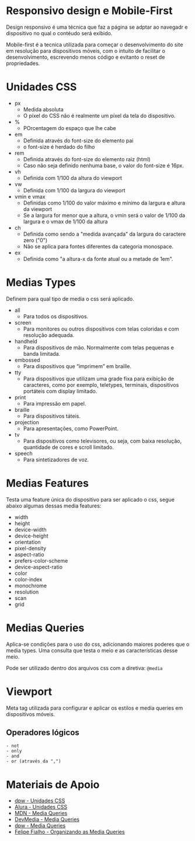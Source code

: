 # Responsivo design e Mobile-First

Design responsivo é uma técnica que faz a página se adptar ao navegadr e dispositivo no qual o contéudo será exibido.

Mobile-first é a tecnica utilizada para começar o desenvolvimento do site em resolução para dispositivos móveis, com o intuito de facilitar o desenvolvimento, escrevendo menos código e evitanto o reset de propriedades.

# Unidades CSS

- px
  - Medida absoluta
  - O píxel do CSS não é realmente um píxel da tela do dispositivo.
- %
  - POrcentagem do espaço que lhe cabe
- em
  - Definida através do font-size do elemento pai
  - o font-size é herdado do filho
- rem
  - Definida através do font-size do elemento raiz (html)
  - Caso não seja definido nenhuma base, o valor do font-size é 16px.
- vh
  - Definida com 1/100 da altura do viewport
- vw
  - Definida com 1/100 da largura do viewport
- vmin e vmax
  - Definidas como 1/100 do valor máximo e mínimo da largura e altura da viewport
  - Se a largura for menor que a altura, o vmin será o valor de 1/100 da largura e o vmax de 1/100 da altura
- ch
  - Definida como sendo a "medida avançada" da largura do caractere zero ("0")
  - Não se aplica para fontes diferentes da categoria monospace.
- ex
  - Definida como "a altura-x da fonte atual ou a metade de 1em".

# Medias Types

Definem para qual tipo de media o css será aplicado.

- all
  - Para todos os dispositivos.
- screen
  - Para monitores ou outros dispositivos com telas coloridas e com resolução adequada.
- handheld
  - Para dispositivos de mão. Normalmente com telas pequenas e banda limitada.
- embossed
  - Para dispositivos que “imprimem” em braille.
- tty
  - Para dispositivos que utilizam uma grade fixa para exibição de caracteres, como por exemplo, teletypes, terminais, dispositivos portáteis com display limitado.
- print
  - Para impressão em papel.
- braille
  - Para dispositivos táteis.
- projection
  - Para apresentações, como PowerPoint.
- tv
  - Para dispositivos como televisores, ou seja, com baixa resolução, quantidade de cores e scroll limitado.
- speech
  - Para sintetizadores de voz.

# Medias Features

Testa uma feature única do dispositivo para ser aplicado o css, segue abaixo algumas dessas media features:

- width
- height
- device-width
- device-height
- orientation
- pixel-density
- aspect-ratio
- prefers-color-scheme
- device-aspect-ratio
- color
- color-index
- monochrome
- resolution
- scan
- grid

# Medias Queries

Aplica-se condições para o uso do css, adicionando maiores poderes que o media types. Uma consulta que testa o meio e as características desse meio.

Pode ser utilizado dentro dos arquivos css com a diretiva: `@media`

# Viewport

Meta tag utilizada para configurar e aplicar os estilos e media queries em dispositivos móveis.

## Operadores lógicos

    - not
    - only
    - and
    - or (através da ",")

# Materiais de Apoio

- [dpw - Unidades CSS](https://desenvolvimentoparaweb.com/css/unidades-css-rem-vh-vw-vmin-vmax-ex-ch/)
- [Alura - Unidades CSS](https://www.alura.com.br/artigos/guia-de-unidades-no-css)
- [MDN - Media Queries](https://developer.mozilla.org/pt-BR/docs/Web/Guide/CSS/CSS_Media_queries)
- [DevMedia - Media Queries](https://www.alura.com.br/artigos/guia-de-unidades-no-css)
- [dpw - Media Queries](https://desenvolvimentoparaweb.com/css/media-queries/)
- [Felipe Fialho - Organizando as Media Queries](https://www.felipefialho.com/blog/otimizando-e-organizando-as-media-queries/)
